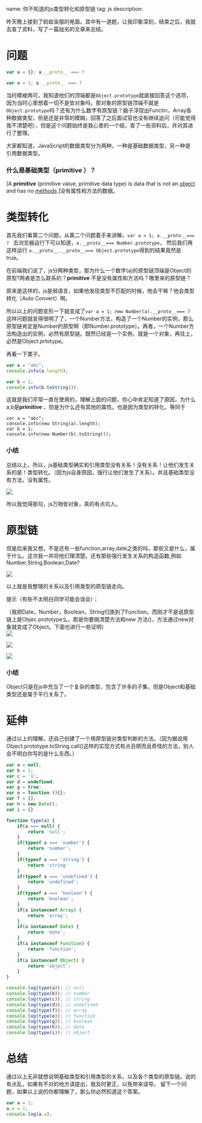 name: 你不知道的js类型转化和原型链
tag: js
description: 

昨天晚上接到了蚂蚁金服的电面。其中有一道题，让我印象深刻，结束之后，我就去查了资料，写了一篇拙劣的文章来总结。

# 问题

```js
var a = {}; a.__proto__ === ?
```

```js
var a = 1; a.__proto__ === ?
```

当时模棱两可，我知道他们的顶端都是```Object.prototype```就直接回答这个选项，因为当时心里想着一切不是皆对象吗，那对象的原型链顶端不就是```Object.prototype```吗？还有为什么数字有原型链？脑子浮现出Functin，Array各种数据类型，但是还是非常的模糊，回答了之后面试官也没有继续追问（可能觉得我不清楚吧），但是这个问题始终是我心里的一个结，查了一些资料后，并对其进行了整理。

大家都知道，JavaScript的数据类型分为两种，一种是基础数据类型，另一种是引用数据类型。

### 什么是基础类型（**primitive** ）？

[A **primitive** (primitive value, primitive data type) is data that is not an [object](https://link.zhihu.com/?target=https%3A//developer.mozilla.org/en-US/docs/Glossary/object) and has no [methods](https://link.zhihu.com/?target=https%3A//developer.mozilla.org/en-US/docs/Glossary/method).]没有属性和方法的数据。

# 类型转化

首先我们看第二个问题，从第二个问题着手来讲解，```var a = 1; a.__proto__=== ? ``` 去浏览器运行下可以知道，```a.__proto__=== Number.prototype```， 然后我们再这样运行 ```a.__proto__.__proto__=== Object.prototype```得到的结果竟然是true。

在前端我们说了，js分两种类型，那为什么一个数字(a)的原型链顶端是Object的原型?两者是怎么联系的？**primitive** 不是没有属性和方法吗？哪里来的原型链？

原来是这样的，js是弱语言，如果他发现类型不匹配的时候，他会干嘛？他会类型转化（Auto Convert）啊。

所以以上的问题变形一下就变成了```var a = 1; new Number(a).__proto__=== ?  ```这样问题就变得很明了了，一个Number方法，构造了一个Number的实例，那么原型链肯定是Number的原型啊（即Number.prototype）。再者，一个Number方法构造出的实例，必然有原型链。既然已经是一个实例，就是一个对象，再往上，必然是Object.prtotype。

再看一下栗子。

```js
var a = "abc";
console.info(a.length);

var b = 1;
console.info(b.toString());
```

这就是我们平常一直在使用的，理解上面的问题，你心中肯定知道了原因，为什么a,b是**primitive** ，但是为什么还有其他的属性。也是因为类型的转化，等同于

```
var a = "abc";
console.info(new String(a).length);
var b = 1;
console.info(new Number(b).toString());
```
### 小结

总结以上，所以，js基础类型确实和引用类型没有关系！没有关系！让他们发生关系的是！类型转化。（因为js自身原因，强行让他们发生了关系）。并且基础类型没有方法，没有属性。


![](https://s3.qiufengh.com/blog/1568533450478.png)

所以我觉得那句，js万物皆对象，真的有点坑人。

# 原型链

但是后来我又想，不是还有一些function,array,date之类的吗，那些又是什么，属于什么。这次我一并将他们理清楚。还有那些强行发生关系的构造函数,例如Number,String,Boolean,Date?



![](https://s3.qiufengh.com/blog/1568533450474.png)

以上就是我整理的关系以及引用类型的原型链走向。

提示（有些不太明白同学可能会误会）：

（我把Date，Number，Boolean，String归类到了Function。而刚才不是说原型链上是Objec.prototype么，那是你要搞清楚方法和new 方法()，方法通过new对象就变成了Object。下面也进行一些证明）  
![](https://s3.qiufengh.com/blog/1568533450397.png)


![](https://s3.qiufengh.com/blog/1568533450469.png)


![](https://s3.qiufengh.com/blog/1568533450470.png)



### 小结
Object只是在js中充当了一个复杂的类型，包含了许多的子集，但是Object和基础类型还是属于平行关系了。

# 延伸

通过以上的理解，还自己创建了一个用原型链对类型判断的方法。（因为据说用Object.prototype.toString.call()这样的实现方式有点丑陋而且奇怪的方法，别人会不明白你写的是什么东西。）

```js
var a = null;	
var b = 1;
var c = '1';
var d = undefined;
var g = true;
var e = function (){};
var f = [];
var h = new Date();
var i = {}

function type(a) {
	if(a === null) {
		return 'null';
	}
	if(typeof a === 'number') {
		return 'number';
	}
	if(typeof a === 'string') {
		return 'string'
	}
	if(typeof a === 'undefined') {
		return 'undefined';
	}
	if(typeof a === 'boolean') {
		return 'boolean';
	}
	if(a instanceof Array) {
		return 'array';
	}
	if(a instanceof Date) {
		return 'date';
	}
	if(a instanceof Function) {
		return 'function';
	}
	if(a instanceof Object) {
		return 'object';
	}
}

console.log(type(a)); // null 
console.log(type(b)); // number
console.log(type(c)); // string
console.log(type(d)); // undefined
console.log(type(f)); // array
console.log(type(e)); // function
console.log(type(g)); // boolean
console.log(type(h)); // date
console.log(type(i)); // object
```
# 总结
通过以上无非就想说明基础类型和引用类型的关系，以及各个类型的原型链。说的有点乱，如果有不对的地方请提出，我及时更正，以免带来误导。
留下一个问题，如果以上说的你都理解了，那么你必然知道这个答案。

```js
var a = 1;
a.a = 1;
console.log(a.a);
```